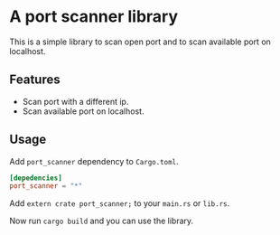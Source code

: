 # A port scanner library

This is a simple library to scan open port and to scan available port on localhost.

## Features

- Scan port with a different ip.
- Scan available port on localhost.

## Usage

Add `port_scanner` dependency to `Cargo.toml`.

```toml
[depedencies]
port_scanner = "*"
```

Add `extern crate port_scanner;` to your `main.rs` or `lib.rs`.

Now run `cargo build` and you can use the library.

